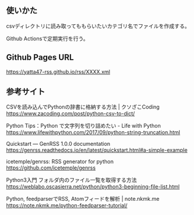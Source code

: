 ## 使いかた

csvディレクトリに読み取ってももらいたいカテゴリ名でファイルを作成する。

Github Actionsで定期実行を行う。

## Github Pages URL

<https://yatta47-rss.github.io/rss/XXXX.xml>

## 参考サイト

CSVを読み込んでPythonの辞書に格納する方法 | クソざこCoding  
<https://www.zacoding.com/post/python-csv-to-dict/>

Python Tips：Python で文字列を切り詰めたい - Life with Python  
<https://www.lifewithpython.com/2017/09/python-string-truncation.html>

Quickstart — GenRSS 1.0.0 documentation  
<https://genrss.readthedocs.io/en/latest/quickstart.html#a-simple-example>

icetemple/genrss: RSS generator for python  
<https://github.com/icetemple/genrss>

Python3入門 フォルダ内のファイル一覧を取得する方法  
<https://weblabo.oscasierra.net/python/python3-beginning-file-list.html>

Python, feedparserでRSS, Atomフィードを解析 | note.nkmk.me  
<https://note.nkmk.me/python-feedparser-tutorial/>

